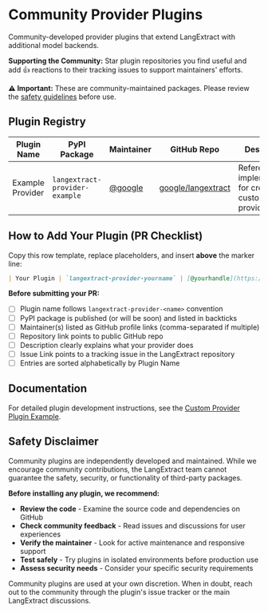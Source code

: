 # Community Provider Plugins

Community-developed provider plugins that extend LangExtract with additional model backends.

**Supporting the Community:** Star plugin repositories you find useful and add 👍 reactions to their tracking issues to support maintainers' efforts.

**⚠️ Important:** These are community-maintained packages. Please review the [safety guidelines](#safety-disclaimer) before use.

## Plugin Registry

| Plugin Name | PyPI Package | Maintainer | GitHub Repo | Description | Issue Link |
|-------------|--------------|------------|-------------|-------------|------------|
| Example Provider | `langextract-provider-example` | [@google](https://github.com/google) | [google/langextract](https://github.com/google/langextract) | Reference implementation for creating custom providers | [#123](https://github.com/google/langextract/issues/123) |

<!-- ADD NEW PLUGINS ABOVE THIS LINE -->

## How to Add Your Plugin (PR Checklist)

Copy this row template, replace placeholders, and insert **above** the marker line:

```markdown
| Your Plugin | `langextract-provider-yourname` | [@yourhandle](https://github.com/yourhandle) | [yourorg/yourrepo](https://github.com/yourorg/yourrepo) | Brief description (min 10 chars) | [#456](https://github.com/google/langextract/issues/456) |
```

**Before submitting your PR:**
- [ ] Plugin name follows `langextract-provider-<name>` convention
- [ ] PyPI package is published (or will be soon) and listed in backticks
- [ ] Maintainer(s) listed as GitHub profile links (comma-separated if multiple)
- [ ] Repository link points to public GitHub repo
- [ ] Description clearly explains what your provider does
- [ ] Issue Link points to a tracking issue in the LangExtract repository
- [ ] Entries are sorted alphabetically by Plugin Name

## Documentation

For detailed plugin development instructions, see the [Custom Provider Plugin Example](examples/custom_provider_plugin/README.md).

## Safety Disclaimer

Community plugins are independently developed and maintained. While we encourage community contributions, the LangExtract team cannot guarantee the safety, security, or functionality of third-party packages.

**Before installing any plugin, we recommend:**

- **Review the code** - Examine the source code and dependencies on GitHub
- **Check community feedback** - Read issues and discussions for user experiences
- **Verify the maintainer** - Look for active maintenance and responsive support
- **Test safely** - Try plugins in isolated environments before production use
- **Assess security needs** - Consider your specific security requirements

Community plugins are used at your own discretion. When in doubt, reach out to the community through the plugin's issue tracker or the main LangExtract discussions.
